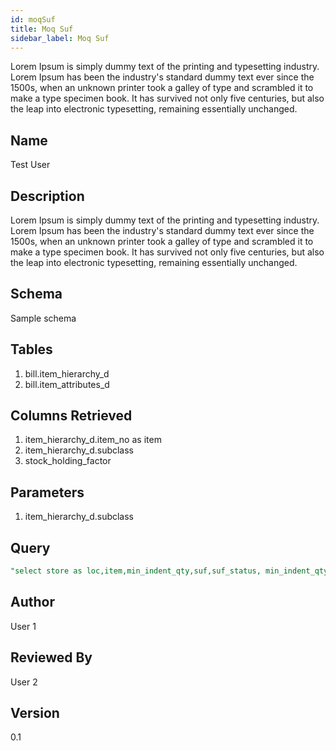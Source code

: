 ```yaml
---
id: moqSuf
title: Moq Suf
sidebar_label: Moq Suf
---
```


Lorem Ipsum is simply dummy text of the printing and typesetting industry. Lorem Ipsum has been the industry's standard dummy text ever since the 1500s, when an unknown printer took a galley of type and scrambled it to make a type specimen book. It has survived not only five centuries, but also the leap into electronic typesetting, remaining essentially unchanged.

## Name

Test User


## Description

Lorem Ipsum is simply dummy text of the printing and typesetting industry. Lorem Ipsum has been the industry's standard dummy text ever since the 1500s, when an unknown printer took a galley of type and scrambled it to make a type specimen book. It has survived not only five centuries, but also the leap into electronic typesetting, remaining essentially unchanged.


## Schema

Sample schema

## Tables

1. bill.item_hierarchy_d
2. bill.item_attributes_d


## Columns Retrieved

1. item_hierarchy_d.item_no as item
2. item_hierarchy_d.subclass
3. stock_holding_factor


## Parameters

1. item_hierarchy_d.subclass 

## Query

```sql
"select store as loc,item,min_indent_qty,suf,suf_status, min_indent_qty_status from ganit.auto_indent (" "NOLOCK) where store_status = 'A' AND item_status = 'A' AND store IN ((SELECT location_code AS loc FROM " "bill.store_details_d (NOLOCK) WHERE LOWER(dc_city) IN ({city}) AND (LOWER(location_type) = 'store')AND " "isactive = 1 AND format in ({{format}}))) order by loc,item asc "
```

## Author
User 1

## Reviewed By
User 2

## Version
0.1
